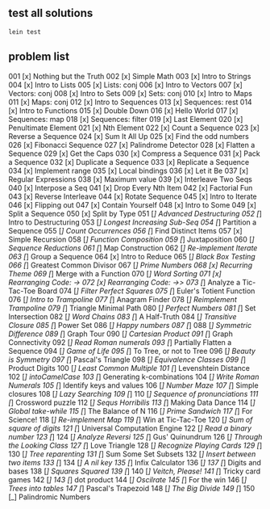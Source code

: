 ## test all solutions
```
lein test
```
## problem list
001 [x] Nothing but the Truth
002 [x] Simple Math
003 [x] Intro to Strings
004 [x] Intro to Lists
005 [x] Lists: conj
006 [x] Intro to Vectors
007 [x] Vectors: conj
008 [x] Intro to Sets
009 [x] Sets: conj
010 [x] Intro to Maps
011 [x] Maps: conj
012 [x] Intro to Sequences
013 [x] Sequences: rest
014 [x] Intro to Functions
015 [x] Double Down
016 [x] Hello World
017 [x] Sequences: map
018 [x] Sequences: filter
019 [x] Last Element
020 [x] Penultimate Element
021 [x] Nth Element
022 [x] Count a Sequence
023 [x] Reverse a Sequence
024 [x] Sum It All Up
025 [x] Find the odd numbers
026 [x] Fibonacci Sequence
027 [x] Palindrome Detector
028 [x] Flatten a Sequence
029 [x] Get the Caps
030 [x] Compress a Sequence
031 [x] Pack a Sequence
032 [x] Duplicate a Sequence
033 [x] Replicate a Sequence
034 [x] Implement range
035 [x] Local bindings
036 [x] Let it Be
037 [x] Regular Expressions
038 [x] Maximum value
039 [x] Interleave Two Seqs
040 [x] Interpose a Seq
041 [x] Drop Every Nth Item
042 [x] Factorial Fun
043 [x] Reverse Interleave
044 [x] Rotate Sequence
045 [x] Intro to Iterate
046 [x] Flipping out
047 [x] Contain Yourself
048 [x] Intro to Some
049 [x] Split a Sequence
050 [x] Split by Type
051 [_] Advanced Destructuring
052 [_] Intro to Destructuring
053 [_] Longest Increasing Sub-Seq
054 [_] Partition a Sequence
055 [_] Count Occurrences
056 [_] Find Distinct Items
057 [x] Simple Recursion
058 [_] Function Composition
059 [_] Juxtaposition
060 [_] Sequence Reductions
061 [_] Map Construction
062 [_] Re-implement Iterate
063 [_] Group a Sequence
064 [x] Intro to Reduce
065 [_] Black Box Testing
066 [_] Greatest Common Divisor
067 [_] Prime Numbers
068 [x] Recurring Theme
069 [_] Merge with a Function
070 [_] Word Sorting
071 [x] Rearranging Code: ->
072 [x] Rearranging Code: ->>
073 [_] Analyze a Tic-Tac-Toe Board
074 [_] Filter Perfect Squares
075 [_] Euler's Totient Function
076 [_] Intro to Trampoline
077 [_] Anagram Finder
078 [_] Reimplement Trampoline
079 [_] Triangle Minimal Path
080 [_] Perfect Numbers
081 [_] Set Intersection
082 [_] Word Chains
083 [_] A Half-Truth
084 [_] Transitive Closure
085 [_] Power Set
086 [_] Happy numbers
087 [_] 
088 [_] Symmetric Difference
089 [_] Graph Tour
090 [_] Cartesian Product
091 [_] Graph Connectivity
092 [_] Read Roman numerals
093 [_] Partially Flatten a Sequence
094 [_] Game of Life
095 [_] To Tree, or not to Tree
096 [_] Beauty is Symmetry
097 [_] Pascal's Triangle
098 [_] Equivalence Classes
099 [_] Product Digits
100 [_] Least Common Multiple
101 [_] Levenshtein Distance
102 [_] intoCamelCase
103 [_] Generating k-combinations
104 [_] Write Roman Numerals
105 [_] Identify keys and values
106 [_] Number Maze
107 [_] Simple closures
108 [_] Lazy Searching
109 [_] 
110 [_] Sequence of pronunciations
111 [_] Crossword puzzle
112 [_] Sequs Horribilis
113 [_] Making Data Dance
114 [_] Global take-while
115 [_] The Balance of N
116 [_] Prime Sandwich
117 [_] For Science!
118 [_] Re-implement Map
119 [_] Win at Tic-Tac-Toe
120 [_] Sum of square of digits
121 [_] Universal Computation Engine
122 [_] Read a binary number
123 [_] 
124 [_] Analyze Reversi
125 [_] Gus' Quinundrum
126 [_] Through the Looking Class
127 [_] Love Triangle
128 [_] Recognize Playing Cards
129 [_] 
130 [_] Tree reparenting
131 [_] Sum Some Set Subsets
132 [_] Insert between two items
133 [_] 
134 [_] A nil key
135 [_] Infix Calculator
136 [_] 
137 [_] Digits and bases
138 [_] Squares Squared
139 [_] 
140 [_] Veitch, Please!
141 [_] Tricky card games
142 [_] 
143 [_] dot product
144 [_] Oscilrate
145 [_] For the win
146 [_] Trees into tables
147 [_] Pascal's Trapezoid
148 [_] The Big Divide
149 [_] 
150 [_] Palindromic Numbers
